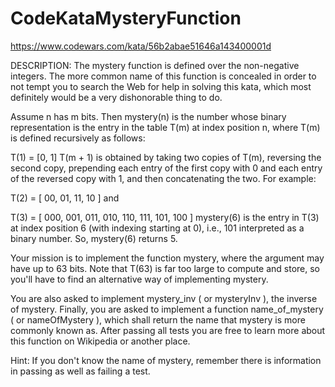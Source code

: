 # CodeKataMysteryFunction

https://www.codewars.com/kata/56b2abae51646a143400001d

DESCRIPTION:
The mystery function is defined over the non-negative integers. The more common name of this function is concealed in order to not tempt you to search the Web for help in solving this kata, which most definitely would be a very dishonorable thing to do.

Assume n has m bits. Then mystery(n) is the number whose binary representation is the entry in the table T(m) at index position n, where T(m) is defined recursively as follows:

T(1) = [0, 1]
T(m + 1) is obtained by taking two copies of T(m), reversing the second copy, prepending each entry of the first copy with 0 and each entry of the reversed copy with 1, and then concatenating the two. For example:

T(2) = [ 00, 01, 11, 10 ]
and

T(3) = [ 000, 001, 011, 010, 110, 111, 101, 100 ]
mystery(6) is the entry in T(3) at index position 6 (with indexing starting at 0), i.e., 101 interpreted as a binary number. So, mystery(6) returns 5.

Your mission is to implement the function mystery, where the argument may have up to 63 bits. Note that T(63) is far too large to compute and store, so you'll have to find an alternative way of implementing mystery.

You are also asked to implement mystery_inv ( or mysteryInv ), the inverse of mystery. Finally, you are asked to implement a function name_of_mystery ( or nameOfMystery ), which shall return the name that mystery is more commonly known as. After passing all tests you are free to learn more about this function on Wikipedia or another place.

Hint: If you don't know the name of mystery, remember there is information in passing as well as failing a test.
